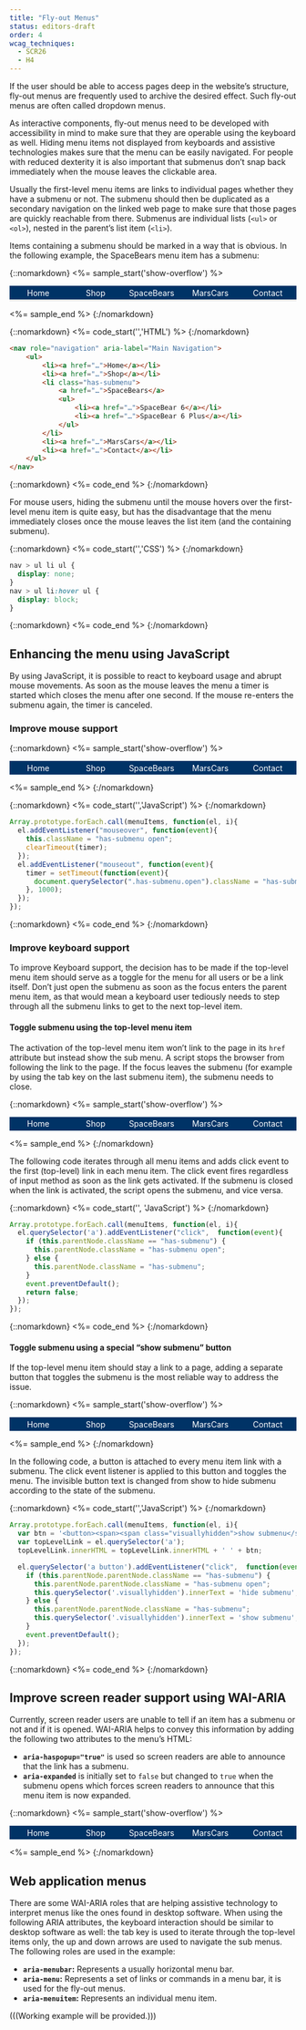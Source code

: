 ```yaml
---
title: "Fly-out Menus"
status: editors-draft
order: 4
wcag_techniques:
  - SCR26
  - H4
---
```


If the user should be able to access pages deep in the website’s structure, fly-out menus are frequently used to archive the desired effect. Such fly-out menus are often called dropdown menus.

As interactive components, fly-out menus need to be developed with accessibility in mind to make sure that they are operable using the keyboard as well. Hiding menu items not displayed from keyboards and assistive technologies makes sure that the menu can be easily navigated. For people with reduced dexterity it is also important that submenus don’t snap back immediately when the mouse leaves the clickable area.

Usually the first-level menu items are links to individual pages whether they have a submenu or not. The submenu should then be duplicated as a secondary navigation on the linked web page to make sure that those pages are quickly reachable from there. Submenus are individual lists (`<ul>` or `<ol>`), nested in the parent’s list item (`<li>`).

Items containing a submenu should be marked in a way that is obvious. In the following example, the SpaceBears menu item has a submenu:

{::nomarkdown}
<%= sample_start('show-overflow') %>

<nav role="navigation" aria-label="Main Navigation" aria-presentation="true" id="flyoutnav">
    <ul>
        <li><a href="#flyoutnav">Home</a></li>
        <li><a href="#flyoutnav">Shop</a></li>
        <li class="has-submenu">
            <a href="#flyoutnav">SpaceBears</a>
            <ul>
                <li><a href="#flyoutnav">SpaceBear 6</a></li>
                <li><a href="#flyoutnav">SpaceBear 6 Plus</a></li>
            </ul>
        </li>
        <li><a href="#flyoutnav">MarsCars</a></li>
        <li><a href="#flyoutnav">Contact</a></li>
    </ul>
</nav>

<style>
.show-overflow {
    overflow: visible !important;
}

.show-overflow .box-content {
    overflow: visible !important;
}
  #flyoutnav {
      display:table;
      width:100%;
  }
  #flyoutnav > ul {
      margin: 0;
      padding: 0;
      display: table-row;
      background-color: #036;
      color: #fff;
  }
  #flyoutnav > ul > li {
      display:table-cell;
      width: 20%;
      text-align: center;
      position:relative;
  }
  #flyoutnav a,
  #flyoutnav .current {
      display: block;
      padding: .25em;
      border-bottom: .25em solid #E8E8E8;
  }
  #flyoutnav a {
      color: #fff;
      text-decoration: none;
  }
  #flyoutnav a:hover,
  #flyoutnav a:focus {
      background-color: #fff;
      color: #036;
      border-color: #036;
      text-decoration: underline;
  }
  #flyoutnav .current {
      background-color: #bbb;
      color: #000;
      border-color: #444;
  }

  #flyoutnav > ul > li > ul {
    display: none;
    position:absolute;
    left:0;
    right:0;
    top:100%;
    padding:0;
    margin:0;
    background-color: #036;
  }

#flyoutnav > ul > li:hover > ul {
    display:block;
  }

  #flyoutnav > ul > li > ul a{
    border-bottom-width: 1px;
  }

  .has-submenu > a:after {
    margin-left: 5px;
    line-height: 14px;
    content: url(../../img/ex-dropdown-inactive.png);
  }
  .has-submenu:hover > a:hover:after,
  .has-submenu > a:focus:after {
    content: url(../../img/ex-dropdown-active.png);
  }
</style>

<%= sample_end %>
{:/nomarkdown}

{::nomarkdown}
<%= code_start('','HTML') %>
{:/nomarkdown}

~~~ html
<nav role="navigation" aria-label="Main Navigation">
    <ul>
        <li><a href="…">Home</a></li>
        <li><a href="…">Shop</a></li>
        <li class="has-submenu">
            <a href="…">SpaceBears</a>
            <ul>
                <li><a href="…">SpaceBear 6</a></li>
                <li><a href="…">SpaceBear 6 Plus</a></li>
            </ul>
        </li>
        <li><a href="…">MarsCars</a></li>
        <li><a href="…">Contact</a></li>
    </ul>
</nav>
~~~

{::nomarkdown}
<%= code_end %>
{:/nomarkdown}

For mouse users, hiding the submenu until the mouse hovers over the first-level menu item is quite easy, but has the disadvantage that the menu immediately closes once the mouse leaves the list item (and the containing submenu).

{::nomarkdown}
<%= code_start('','CSS') %>
{:/nomarkdown}

~~~ css
nav > ul li ul {
  display: none;
}
nav > ul li:hover ul {
  display: block;
}
~~~

{::nomarkdown}
<%= code_end %>
{:/nomarkdown}

## Enhancing the menu using JavaScript

By using JavaScript, it is possible to react to keyboard usage and abrupt mouse movements. As soon as the mouse leaves the menu a timer is started which closes the menu after one second. If the mouse re-enters the submenu again, the timer is canceled.

### Improve mouse support

{::nomarkdown}
<%= sample_start('show-overflow') %>

<nav role="navigation" aria-label="Main Navigation" aria-presentation="true" id="flyoutnavmousefixed">
    <ul>
        <li><a href="#flyoutnavmousefixed">Home</a></li>
        <li><a href="#flyoutnavmousefixed">Shop</a></li>
        <li class="has-submenu">
            <a href="#flyoutnavmousefixed">SpaceBears</a>
            <ul>
                <li><a href="#flyoutnavmousefixed">SpaceBear 6</a></li>
                <li><a href="#flyoutnavmousefixed">SpaceBear 6 Plus</a></li>
            </ul>
        </li>
        <li><a href="#flyoutnavmousefixed">MarsCars</a></li>
        <li><a href="#flyoutnavmousefixed">Contact</a></li>
    </ul>
</nav>

<style>
.show-overflow {
    overflow: visible !important;
}

.show-overflow .box-content {
    overflow: visible !important;
}
  #flyoutnavmousefixed {
      display:table;
      width:100%;
  }
  #flyoutnavmousefixed > ul {
      margin: 0;
      padding: 0;
      display: table-row;
      background-color: #036;
      color: #fff;
  }
  #flyoutnavmousefixed > ul > li {
      display:table-cell;
      width: 20%;
      text-align: center;
      position:relative;
  }
  #flyoutnavmousefixed a,
  #flyoutnavmousefixed .current {
      display: block;
      padding: .25em;
      border-color: #E8E8E8;
  }
  #flyoutnavmousefixed a {
      color: #fff;
      text-decoration: none;
  }
  #flyoutnavmousefixed a:hover,
    #flyoutnavmousefixed a:focus {
      background-color: #fff;
      color: #036;
      border: 1px solid #036;
      text-decoration: underline;
  }
  #flyoutnavmousefixed .current {
      background-color: #bbb;
      color: #000;
      border-color: #444;
  }

  #flyoutnavmousefixed > ul > li > ul {
    display: none;
    position:absolute;
    left:0;
    right:0;
    top:100%;
    padding:0;
    margin:0;
    background-color: #036;
  }

#flyoutnavmousefixed > ul > li.open > ul {
    display:block;
  }

  #flyoutnavmousefixed > ul > li > ul a{
    border-bottom-width: 1px;
  }
</style>

<script>
var menuItems1 = document.querySelectorAll('#flyoutnavmousefixed li.has-submenu');
var timer1;

Array.prototype.forEach.call(menuItems1, function(el, i){
    el.addEventListener("mouseover", function(event){
        this.className = "has-submenu open";
        clearTimeout(timer1);
    });
    el.addEventListener("mouseout", function(event){
        timer1 = setTimeout(function(event){
            document.querySelector("#flyoutnavmousefixed .has-submenu.open").className = "has-submenu";
        }, 1000);
    });
});
</script>

<%= sample_end %>
{:/nomarkdown}

{::nomarkdown}
<%= code_start('','JavaScript') %>
{:/nomarkdown}

~~~ js
Array.prototype.forEach.call(menuItems, function(el, i){
  el.addEventListener("mouseover", function(event){
    this.className = "has-submenu open";
    clearTimeout(timer);
  });
  el.addEventListener("mouseout", function(event){
    timer = setTimeout(function(event){
      document.querySelector(".has-submenu.open").className = "has-submenu";
    }, 1000);
  });
});
~~~

{::nomarkdown}
<%= code_end %>
{:/nomarkdown}

### Improve keyboard support

To improve Keyboard support, the decision has to be made if the top-level menu item should serve as a toggle for the menu for all users or be a link itself. Don’t just open the submenu as soon as the focus enters the parent menu item, as that would mean a keyboard user tediously needs to step through all the submenu links to get to the next top-level item.

#### Toggle submenu using the top-level menu item

The activation of the top-level menu item won’t link to the page in its `href` attribute but instead show the sub menu. A script stops the browser from following the link to the page. If the focus leaves the submenu (for example by using the tab key on the last submenu item), the submenu needs to close.

{::nomarkdown}
<%= sample_start('show-overflow') %>

<nav role="navigation" aria-label="Main Navigation" aria-presentation="true" id="flyoutnavkbfixed">
    <ul>
        <li><a href="#flyoutnavkbfixed">Home</a></li>
        <li><a href="#flyoutnavkbfixed">Shop</a></li>
        <li class="has-submenu">
            <a href="#flyoutnavkbfixed">SpaceBears</a>
            <ul>
                <li><a href="#flyoutnavkbfixed">SpaceBear 6</a></li>
                <li><a href="#flyoutnavkbfixed">SpaceBear 6 Plus</a></li>
            </ul>
        </li>
        <li><a href="#flyoutnavkbfixed">MarsCars</a></li>
        <li><a href="#flyoutnavkbfixed">Contact</a></li>
    </ul>
</nav>

<style>
.show-overflow {
    overflow: visible !important;
}

.show-overflow .box-content {
    overflow: visible !important;
}
  #flyoutnavkbfixed {
      display:table;
      width:100%;
  }
  #flyoutnavkbfixed > ul {
      margin: 0;
      padding: 0;
      display: table-row;
      background-color: #036;
      color: #fff;
  }
  #flyoutnavkbfixed > ul > li {
      display:table-cell;
      width: 20%;
      text-align: center;
      position:relative;
  }
  #flyoutnavkbfixed a,
  #flyoutnavkbfixed .current {
      display: block;
      padding: .25em;
      border-color: #E8E8E8;
  }
  #flyoutnavkbfixed a {
      color: #fff;
      text-decoration: none;
  }
  #flyoutnavkbfixed a:hover,
    #flyoutnavkbfixed a:focus {
      background-color: #fff;
      color: #036;
      border: 1px solid #036;
      text-decoration: underline;
  }
  #flyoutnavkbfixed .current {
      background-color: #bbb;
      color: #000;
      border-color: #444;
  }

  #flyoutnavkbfixed > ul > li > ul {
    display: none;
    position:absolute;
    left:0;
    right:0;
    top:100%;
    padding:0;
    margin:0;
    background-color: #036;
  }

#flyoutnavkbfixed > ul > li.open > ul {
    display:block;
  }

  #flyoutnavkbfixed > ul > li > ul a{
    border-bottom-width: 1px;
  }
</style>

<script>
/* focusin/out event polyfill (firefox) */
!function(){
  var w = window,
  d = w.document;

  if( w.onfocusin === undefined ){
    d.addEventListener('focus' ,addPolyfill ,true);
    d.addEventListener('blur' ,addPolyfill ,true);
    d.addEventListener('focusin' ,removePolyfill ,true);
    d.addEventListener('focusout' ,removePolyfill ,true);
  }
  function addPolyfill(e){
    var type = e.type === 'focus' ? 'focusin' : 'focusout';
    var event = new CustomEvent(type, { bubbles:true, cancelable:false });
    event.c1Generated = true;
    e.target.dispatchEvent( event );
  }
  function removePolyfill(e){
if(!e.c1Generated){ // focus after focusin, so chrome will the first time trigger tow times focusin
  d.removeEventListener('focus' ,addPolyfill ,true);
  d.removeEventListener('blur' ,addPolyfill ,true);
  d.removeEventListener('focusin' ,removePolyfill ,true);
  d.removeEventListener('focusout' ,removePolyfill ,true);
}
setTimeout(function(){
  d.removeEventListener('focusin' ,removePolyfill ,true);
  d.removeEventListener('focusout' ,removePolyfill ,true);
});
}
}();

function hasClass(el, className) {
  if (el.classList) {
    return el.classList.contains(className);
  } else {
    return new RegExp('(^| )' + className + '( |$)', 'gi').test(el.className);
  }
}

var menuItems1 = document.querySelectorAll('#flyoutnavkbfixed li.has-submenu');
var timer1, timer2;

Array.prototype.forEach.call(menuItems1, function(el, i){
    el.addEventListener("mouseover", function(event){
        this.className = "has-submenu open";
        clearTimeout(timer1);
    });
    el.addEventListener("mouseout", function(event){
        timer1 = setTimeout(function(event){
            document.querySelector("#flyoutnavkbfixed .has-submenu.open").className = "has-submenu";
        }, 1000);
    });
    el.querySelector('a').addEventListener("click",  function(event){
      if (this.parentNode.className == "has-submenu") {
        this.parentNode.className = "has-submenu open";
      } else {
        this.parentNode.className = "has-submenu";
      }
      event.preventDefault();
    });
    var links = el.querySelectorAll('a');
    Array.prototype.forEach.call(links, function(el, i){
      el.addEventListener("focus", function() {
        if (timer2) {
          clearTimeout(timer2);
          timer2 = null;
        }
      });
      el.addEventListener("blur", function(event) {
        timer2 = setTimeout(function () {
          var opennav = document.querySelector("#flyoutnavkbfixed .has-submenu.open")
          if (opennav) {
            opennav.className = "has-submenu";
          }
        }, 10);
      });
    });
});
</script>

<%= sample_end %>
{:/nomarkdown}

The following code iterates through all menu items and adds click event to the first (top-level) link in each menu item. The click event fires regardless of input method as soon as the link gets activated. If the submenu is closed when the link is activated, the script opens the submenu, and vice versa.

{::nomarkdown}
<%= code_start('', 'JavaScript') %>
{:/nomarkdown}

~~~js
Array.prototype.forEach.call(menuItems, function(el, i){
  el.querySelector('a').addEventListener("click",  function(event){
    if (this.parentNode.className == "has-submenu") {
      this.parentNode.className = "has-submenu open";
    } else {
      this.parentNode.className = "has-submenu";
    }
    event.preventDefault();
    return false;
  });
});
~~~

{::nomarkdown}
<%= code_end %>
{:/nomarkdown}

#### Toggle submenu using a special “show submenu” button

If the top-level menu item should stay a link to a page, adding a separate button that toggles the submenu is the most reliable way to address the issue.

{::nomarkdown}
<%= sample_start('show-overflow') %>

<nav role="navigation" aria-label="Main Navigation" aria-presentation="true" id="flyoutnavkbbtn">
    <ul>
        <li><a href="#flyoutnavkbbtn">Home</a></li>
        <li><a href="#flyoutnavkbbtn">Shop</a></li>
        <li class="has-submenu">
            <a href="#flyoutnavkbbtn">SpaceBears</a>
            <ul>
                <li><a href="#flyoutnavkbbtn">SpaceBear 6</a></li>
                <li><a href="#flyoutnavkbbtn">SpaceBear 6 Plus</a></li>
            </ul>
        </li>
        <li><a href="#flyoutnavkbbtn">MarsCars</a></li>
        <li><a href="#flyoutnavkbbtn">Contact</a></li>
    </ul>
</nav>

<style>
.show-overflow {
    overflow: visible !important;
}

.show-overflow .box-content {
    overflow: visible !important;
}
  #flyoutnavkbbtn {
      display:table;
      width:100%;
  }
  #flyoutnavkbbtn > ul {
      margin: 0;
      padding: 0;
      display: table-row;
      background-color: #036;
      color: #fff;
  }
  #flyoutnavkbbtn > ul > li {
      display:table-cell;
      width: 20%;
      text-align: center;
      position:relative;
  }
  #flyoutnavkbbtn a,
  #flyoutnavkbbtn .current {
      display: block;
      padding: .25em;
      border-color: #E8E8E8;
  }
  #flyoutnavkbbtn a {
      color: #fff;
      text-decoration: none;
  }
  #flyoutnavkbbtn a:hover,
    #flyoutnavkbbtn a:focus {
      background-color: #fff;
      color: #036;
      border: 1px solid #036;
      text-decoration: underline;
  }
  #flyoutnavkbbtn .current {
      background-color: #bbb;
      color: #000;
      border-color: #444;
  }

  #flyoutnavkbbtn > ul > li > ul {
    display: none;
    position:absolute;
    left:0;
    right:0;
    top:100%;
    padding:0;
    margin:0;
    background-color: #036;
  }

#flyoutnavkbbtn > ul > li.open > ul {
    display:block;
  }

  #flyoutnavkbbtn > ul > li > ul a{
    border-bottom-width: 1px;
  }


  #flyoutnavkbbtn .has-submenu > a:after {
    margin-left: 5px;
    line-height: 14px;
    content: '';
  }
  #flyoutnavkbbtn .has-submenu:hover > a:hover:after,
  #flyoutnavkbbtn .has-submenu > a:focus:after {
    content: '';
  }

  #flyoutnavkbbtn .has-submenu button {
    background-color: transparent;
    border: none;
    padding:0;
    line-height: 1;
    padding: 3px;
  }

   #flyoutnavkbbtn .has-submenu button > span {
    display:inline-block;
    width: .8em;
    height: .8em;
    background: url(../../img/ex-dropdown-inactive.png) center no-repeat;
  }

  #flyoutnavkbbtn .has-submenu button:hover > span,
  #flyoutnavkbbtn .has-submenu button:focus > span {
    background: url(../../img/ex-dropdown-active.png) #fff;
  }

  #flyoutnavkbbtn .has-submenu:hover  button,
  #flyoutnavkbbtn .has-submenu a:focus button {
    background-color: #036;
  }
  #flyoutnavkbbtn .has-submenu button:focus {
    background: #FFF;
  }
</style>

<script>
/* focusin/out event polyfill (firefox) */
!function(){
  var w = window,
  d = w.document;

  if( w.onfocusin === undefined ){
    d.addEventListener('focus' ,addPolyfill ,true);
    d.addEventListener('blur' ,addPolyfill ,true);
    d.addEventListener('focusin' ,removePolyfill ,true);
    d.addEventListener('focusout' ,removePolyfill ,true);
  }
  function addPolyfill(e){
    var type = e.type === 'focus' ? 'focusin' : 'focusout';
    var event = new CustomEvent(type, { bubbles:true, cancelable:false });
    event.c1Generated = true;
    e.target.dispatchEvent( event );
  }
  function removePolyfill(e){
if(!e.c1Generated){ // focus after focusin, so chrome will the first time trigger tow times focusin
  d.removeEventListener('focus' ,addPolyfill ,true);
  d.removeEventListener('blur' ,addPolyfill ,true);
  d.removeEventListener('focusin' ,removePolyfill ,true);
  d.removeEventListener('focusout' ,removePolyfill ,true);
}
setTimeout(function(){
  d.removeEventListener('focusin' ,removePolyfill ,true);
  d.removeEventListener('focusout' ,removePolyfill ,true);
});
}
}();

function hasClass(el, className) {
  if (el.classList) {
    return el.classList.contains(className);
  } else {
    return new RegExp('(^| )' + className + '( |$)', 'gi').test(el.className);
  }
}

var menuItems1 = document.querySelectorAll('#flyoutnavkbbtn li.has-submenu');
var timer1, timer2;



var parseHTML = function(str) {
  var tmp = document.implementation.createHTMLDocument();
  tmp.body.innerHTML = str;
  return tmp.body.children;
};



Array.prototype.forEach.call(menuItems1, function(el, i){
    var btn = '<button><span><span class="visuallyhidden">show submenu</span></span></button>';
    var activatingA = el.querySelector('a')
    activatingA.innerHTML = activatingA.innerHTML + ' ' + btn;
    el.addEventListener("mouseover", function(event){
        this.className = "has-submenu open";
        clearTimeout(timer1);
    });
    el.addEventListener("mouseout", function(event){
        timer1 = setTimeout(function(event){
            document.querySelector("#flyoutnavkbbtn .has-submenu.open").className = "has-submenu";
        }, 1000);
    });
    el.querySelector('a button').addEventListener("click",  function(event){
      if (this.parentNode.parentNode.className == "has-submenu") {
        this.parentNode.parentNode.className = "has-submenu open";
      } else {
        this.parentNode.parentNode.className = "has-submenu";
      }
      event.preventDefault();
    });
    var links = el.querySelectorAll('a');
    Array.prototype.forEach.call(links, function(el, i){
      el.addEventListener("focus", function() {
        if (timer2) {
          clearTimeout(timer2);
          timer2 = null;
        }
      });
      el.addEventListener("blur", function(event) {
        timer2 = setTimeout(function () {
          var opennav = document.querySelector("#flyoutnavkbbtn .has-submenu.open")
          if (opennav) {
            opennav.className = "has-submenu";
          }
        }, 10);
      });
    });
});
</script>

<%= sample_end %>
{:/nomarkdown}

In the following code, a button is attached to every menu item link with a submenu. The click event listener is applied to this button and toggles the menu. The invisible button text is changed from show to hide submenu according to the state of the submenu.

{::nomarkdown}
<%= code_start('','JavaScript') %>
{:/nomarkdown}

~~~js
Array.prototype.forEach.call(menuItems, function(el, i){
  var btn = '<button><span><span class="visuallyhidden">show submenu</span></span></button>';
  var topLevelLink = el.querySelector('a');
  topLevelLink.innerHTML = topLevelLink.innerHTML + ' ' + btn;

  el.querySelector('a button').addEventListener("click",  function(event){
    if (this.parentNode.parentNode.className == "has-submenu") {
      this.parentNode.parentNode.className = "has-submenu open";
      this.querySelector('.visuallyhidden').innerText = 'hide submenu';
    } else {
      this.parentNode.parentNode.className = "has-submenu";
      this.querySelector('.visuallyhidden').innerText = 'show submenu';
    }
    event.preventDefault();
  });
});
~~~

{::nomarkdown}
<%= code_end %>
{:/nomarkdown}


## Improve screen reader support using WAI-ARIA

Currently, screen reader users are unable to tell if an item has a submenu or not and if it is opened. WAI-ARIA helps to convey this information by adding the following two attributes to the menu’s HTML:

* **`aria-haspopup="true"`** is used so screen readers are able to announce that the link has a submenu.
* **`aria-expanded`** is initially set to `false` but changed to `true` when the submenu opens which forces screen readers to announce that this menu item is now expanded.

{::nomarkdown}
<%= sample_start('show-overflow') %>

<nav role="navigation" aria-label="Main Navigation" aria-presentation="true" id="flyoutaria">
    <ul>
        <li><a href="#flyoutaria">Home</a></li>
        <li><a href="#flyoutaria">Shop</a></li>
        <li class="has-submenu">
            <a href="#" aria-haspopup="true" aria-expanded="false">SpaceBears</a>
            <ul>
                <li><a href="#flyoutaria">SpaceBear 6</a></li>
                <li><a href="#flyoutaria">SpaceBear 6 Plus</a></li>
            </ul>
        </li>
        <li><a href="#flyoutaria">MarsCars</a></li>
        <li><a href="#flyoutaria">Contact</a></li>
    </ul>
</nav>

<style>
.show-overflow {
    overflow: visible !important;
}

.show-overflow .box-content {
    overflow: visible !important;
}
  #flyoutaria {
      display:table;
      width:100%;
  }
  #flyoutaria > ul {
      margin: 0;
      padding: 0;
      display: table-row;
      background-color: #036;
      color: #fff;
  }
  #flyoutaria > ul > li {
      display:table-cell;
      width: 20%;
      text-align: center;
      position:relative;
  }
  #flyoutaria a,
  #flyoutaria .current {
      display: block;
      padding: .25em;
      border-color: #E8E8E8;
  }
  #flyoutaria a {
      color: #fff;
      text-decoration: none;
  }
  #flyoutaria a:hover,
    #flyoutaria a:focus {
      background-color: #fff;
      color: #036;
      border: 1px solid #036;
      text-decoration: underline;
  }
  #flyoutaria .current {
      background-color: #bbb;
      color: #000;
      border-color: #444;
  }

  #flyoutaria > ul > li > ul {
    display: none;
    position:absolute;
    left:0;
    right:0;
    top:100%;
    padding:0;
    margin:0;
    background-color: #036;
  }

#flyoutaria > ul > li.open > ul {
    display:block;
  }

  #flyoutaria > ul > li > ul a{
    border-bottom-width: 1px;
  }
</style>

<script>
/* focusin/out event polyfill (firefox) */
!function(){
  var w = window,
  d = w.document;

  if( w.onfocusin === undefined ){
    d.addEventListener('focus' ,addPolyfill ,true);
    d.addEventListener('blur' ,addPolyfill ,true);
    d.addEventListener('focusin' ,removePolyfill ,true);
    d.addEventListener('focusout' ,removePolyfill ,true);
  }
  function addPolyfill(e){
    var type = e.type === 'focus' ? 'focusin' : 'focusout';
    var event = new CustomEvent(type, { bubbles:true, cancelable:false });
    event.c1Generated = true;
    e.target.dispatchEvent( event );
  }
  function removePolyfill(e){
if(!e.c1Generated){ // focus after focusin, so chrome will the first time trigger tow times focusin
  d.removeEventListener('focus' ,addPolyfill ,true);
  d.removeEventListener('blur' ,addPolyfill ,true);
  d.removeEventListener('focusin' ,removePolyfill ,true);
  d.removeEventListener('focusout' ,removePolyfill ,true);
}
setTimeout(function(){
  d.removeEventListener('focusin' ,removePolyfill ,true);
  d.removeEventListener('focusout' ,removePolyfill ,true);
});
}
}();

function hasClass(el, className) {
  if (el.classList) {
    return el.classList.contains(className);
  } else {
    return new RegExp('(^| )' + className + '( |$)', 'gi').test(el.className);
  }
}

var menuItems1 = document.querySelectorAll('#flyoutaria li.has-submenu');
var timer1, timer2;

Array.prototype.forEach.call(menuItems1, function(el, i){
    el.addEventListener("mouseover", function(event){
        this.className = "has-submenu open";
        clearTimeout(timer1);
    });
    el.addEventListener("mouseout", function(event){
        timer1 = setTimeout(function(event){
            document.querySelector("#flyoutaria .has-submenu.open").className = "has-submenu";
        }, 1000);
    });
    el.querySelector('a').addEventListener("click",  function(event){
      if (this.parentNode.className == "has-submenu") {
        this.parentNode.className = "has-submenu open";
        this.setAttribute('aria-expanded', "true");
      } else {
        this.parentNode.className = "has-submenu";
        this.setAttribute('aria-expanded', "false");
      }
      event.preventDefault();
      return false;
    });
    var links = el.querySelectorAll('a');
    Array.prototype.forEach.call(links, function(el, i){
      el.addEventListener("focus", function() {
        if (timer2) {
          clearTimeout(timer2);
          timer2 = null;
        }
      });
      el.addEventListener("blur", function(event) {
        timer2 = setTimeout(function () {
          var opennav = document.querySelector("#flyoutaria .has-submenu.open")
          if (opennav) {
            opennav.className = "has-submenu";
            document.querySelector("#flyoutaria .has-submenu.open [aria-expanded]").setAttribute('aria-expanded', "false");
          }
        }, 10);
      });
    });
});
</script>

<%= sample_end %>
{:/nomarkdown}

## Web application menus

There are some WAI-ARIA roles that are helping assistive technology to interpret menus like the ones found in desktop software. When using the following ARIA attributes, the keyboard interaction should be similar to desktop software as well: the tab key is used to iterate through the top-level items only, the up and down arrows are used to navigate the sub menus. The following roles are used in the example:

* **`aria-menubar`:** Represents a usually horizontal menu bar.
* **`aria-menu`:** Represents a set of links or commands in a menu bar, it is used for the fly-out menus.
* **`aria-menuitem`:** Represents an individual menu item.

(((Working example will be provided.)))
